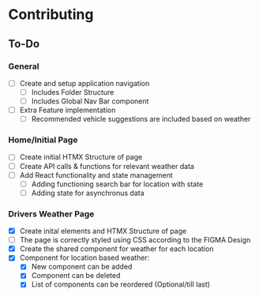# Contributing

## To-Do

### General

- [ ] Create and setup application navigation
  - [ ] Includes Folder Structure
  - [ ] Includes Global Nav Bar component
- [ ] Extra Feature implementation
  - [ ] Recommended vehicle suggestions are included based on weather

### Home/Initial Page

- [ ] Create initial HTMX Structure of page
- [ ] Create API calls & functions for relevant weather data
- [ ] Add React functionality and state management
  - [ ] Adding functioning search bar for location with state
  - [ ] Adding state for asynchronus data

### Drivers Weather Page

- [x] Create inital elements and HTMX Structure of page
- [ ] The page is correctly styled using CSS according to the FIGMA Design
- [x] Create the shared component for weather for each location
- [x] Component for location based weather:
  - [x] New component can be added
  - [x] Component can be deleted
  - [x] List of components can be reordered (Optional/till last)
